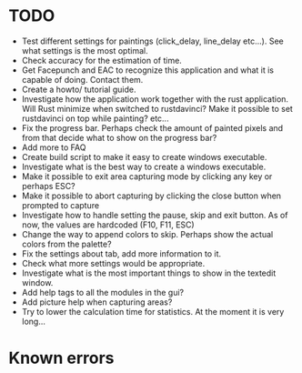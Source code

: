 # TODO

- Test different settings for paintings (click_delay, line_delay etc...). See what settings is the most optimal.
- Check accuracy for the estimation of time.
- Get Facepunch and EAC to recognize this application and what it is capable of doing. Contact them.
- Create a howto/ tutorial guide.
- Investigate how the application work together with the rust application. Will Rust minimize when switched to rustdavinci? Make it possible to set rustdavinci on top while painting? etc...
- Fix the progress bar. Perhaps check the amount of painted pixels and from that decide what to show on the progress bar?
- Add more to FAQ
- Create build script to make it easy to create windows executable.
- Investigate what is the best way to create a windows executable.
- Make it possible to exit area capturing mode by clicking any key or perhaps ESC?
- Make it possible to abort capturing by clicking the close button when prompted to capture
- Investigate how to handle setting the pause, skip and exit button. As of now, the values are hardcoded (F10, F11, ESC)
- Change the way to append colors to skip. Perhaps show the actual colors from the palette?
- Fix the settings about tab, add more information to it.
- Check what more settings would be appropriate.
- Investigate what is the most important things to show in the textedit window.
- Add help tags to all the modules in the gui?
- Add picture help when capturing areas?
- Try to lower the calculation time for statistics. At the moment it is very long...




# Known errors
